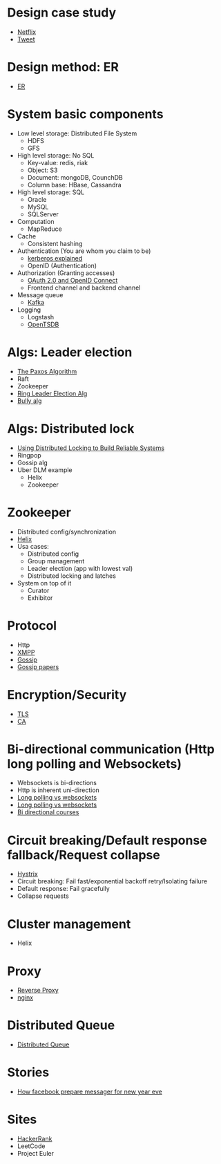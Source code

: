# Design case study
* [Netflix](https://www.youtube.com/watch?v=psQzyFfsUGU)
* [Tweet](https://www.youtube.com/watch?v=wYk0xPP_P_8)
# Design method: ER
* [ER](https://www.youtube.com/watch?v=QpdhBUYk7Kk)
# System basic components
* Low level storage: Distributed File System
  * HDFS
  * GFS
* High level storage: No SQL
  * Key-value: redis, riak
  * Object: S3
  * Document: mongoDB, CounchDB
  * Column base: HBase, Cassandra
* High level storage: SQL
  * Oracle
  * MySQL
  * SQLServer
* Computation
  * MapReduce
* Cache
  * Consistent hashing
* Authentication (You are whom you claim to be)
  * [kerberos explained](https://www.youtube.com/watch?v=2WqZSZ5t0qk)
  * OpenID (Authentication)
* Authorization (Granting accesses)
  * [OAuth 2.0 and OpenID Connect](https://www.youtube.com/watch?v=996OiexHze0)
  * Frontend channel and backend channel
* Message queue
  * [Kafka](https://www.youtube.com/watch?v=UEg40Te8pnE)
* Logging
  * Logstash
  * [OpenTSDB](https://www.youtube.com/watch?v=gOJxLaz4hk8)
# Algs: Leader election
* [The Paxos Algorithm](https://www.youtube.com/watch?v=d7nAGI_NZPk)
* Raft
* Zookeeper
* [Ring Leader Election Alg](https://www.youtube.com/watch?v=s0JCKUV-XXQ)
* [Bully alg](https://www.youtube.com/watch?v=xaISZOQ-PWY)
# Algs: Distributed lock
* [Using Distributed Locking to Build Reliable Systems](https://www.youtube.com/watch?v=MDuagr729aU)
* Ringpop
* Gossip alg
* Uber DLM example
  * Helix
  * Zookeeper
# Zookeeper
* Distributed config/synchronization
* [Helix](https://www.youtube.com/watch?v=mDZjM0CmxOE)
* Usa cases:
  * Distributed config
  * Group management
  * Leader election (app with lowest val)
  * Distributed locking and latches
* System on top of it
  * Curator
  * Exhibitor
# Protocol
* Http
* [XMPP](https://www.youtube.com/watch?v=gbeS8BwwM-M&list=PLQMs5svASiXPy6qdP8y0QyF6Vz1RXdQdN&index=2)
* [Gossip](https://www.youtube.com/watch?v=FuP1Fvrv6ZQ)
* [Gossip papers](https://paperswelove.org/2016/video/felix-lopez-introduction-to-gossip-protocols/)

# Encryption/Security
* [TLS](https://www.youtube.com/watch?v=VzWqnT5dErI)
* [CA](https://www.youtube.com/watch?v=heacxYUnFHA)

# Bi-directional communication (Http long polling and Websockets)
* Websockets is bi-directions
* Http is inherent uni-direction
* [Long polling vs websockets](https://stackoverflow.com/questions/11077857/what-are-long-polling-websockets-server-sent-events-sse-and-comet)
* [Long polling vs websockets](https://stackoverflow.com/questions/12555043/my-understanding-of-http-polling-long-polling-http-streaming-and-websockets)
* [Bi directional courses](https://www.youtube.com/watch?v=RbQ9ZHzS6ag)
# Circuit breaking/Default response fallback/Request collapse
* [Hystrix](https://www.youtube.com/watch?v=0S59yCszYgg)
* Circuit breaking: Fail fast/exponential backoff retry/Isolating failure
* Default response: Fail gracefully
* Collapse requests
# Cluster management
* Helix
# Proxy
* [Reverse Proxy](https://en.wikipedia.org/wiki/Reverse_proxy)
* [nginx](https://www.nginx.com/resources/glossary/reverse-proxy-server/)

# Distributed Queue
* [Distributed Queue](https://www.youtube.com/watch?v=iJLL-KPqBpM&feature=youtu.be)

# Stories
* [How facebook prepare messager for new year eve](https://spectrum.ieee.org/tech-talk/computing/software/how-facebooks-software-engineers-prepare-messenger-for-new-years-eve)

# Sites
* [HackerRank](https://www.hackerrank.com)
* LeetCode
* Project Euler

